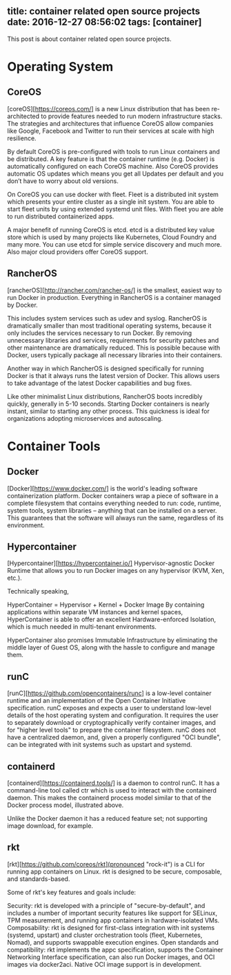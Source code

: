 title: container related open source projects
date: 2016-12-27 08:56:02
tags: [container]
---

This post is about container related open source projects.

<!-- more -->

Operating System
=====================

CoreOS
-----------------

[coreOS][https://coreos.com/]  is a new Linux distribution that has been re-architected to provide features needed to run modern infrastructure stacks. The strategies and architectures that influence CoreOS allow companies like Google, Facebook and Twitter to run their services at scale with high resilience.

By default CoreOS is pre-configured with tools to run Linux containers and be distributed. A key feature is that the container runtime (e.g. Docker) is automatically configured on each CoreOS machine. Also CoreOS provides automatic OS updates which means you get all Updates per default and you don’t have to worry about old versions.

On CoreOS you can use docker with fleet. Fleet is a distributed init system which presents your entire cluster as a single init system. You are able to start fleet units by using extended systemd unit files. With fleet you are able to run distributed containerized apps.

A major benefit of running CoreOS is etcd. etcd is a distributed key value store which is used by many projects like Kubernetes, Cloud Foundry and many more. You can use etcd for simple service discovery and much more. Also major cloud providers offer CoreOS support.


RancherOS
-----------------

[rancherOS][http://rancher.com/rancher-os/]  is the smallest, easiest way to run Docker in production. Everything in RancherOS is a container managed by Docker. 

This includes system services such as udev and syslog. RancherOS is dramatically smaller than most traditional operating systems, because it only includes the services necessary to run Docker. By removing unnecessary libraries and services, requirements for security patches and other maintenance are dramatically reduced. This is possible because with Docker, users typically package all necessary libraries into their containers.

Another way in which RancherOS is designed specifically for running Docker is that it always runs the latest version of Docker. This allows users to take advantage of the latest Docker capabilities and bug fixes.

Like other minimalist Linux distributions, RancherOS boots incredibly quickly, generally in 5-10 seconds. Starting Docker containers is nearly instant, similar to starting any other process. This quickness is ideal for organizations adopting microservices and autoscaling.


Container Tools
=================

Docker
-----------------

[Docker][https://www.docker.com/] is the world's leading software containerization platform. Docker containers wrap a piece of software in a complete filesystem that contains everything needed to run: code, runtime, system tools, system libraries – anything that can be installed on a server. This guarantees that the software will always run the same, regardless of its environment.

Hypercontainer
-----------------

[Hypercontainer][https://hypercontainer.io/] Hypervisor-agnostic Docker Runtime that allows you to run Docker images on any hypervisor (KVM, Xen, etc.).

Technically speaking,

HyperContainer = Hypervisor + Kernel + Docker Image
By containing applications within separate VM instances and kernel spaces, HyperContainer is able to offer an excellent Hardware-enforced Isolation, which is much needed in multi-tenant environments.

HyperContainer also promises Immutable Infrastructure by eliminating the middle layer of Guest OS, along with the hassle to configure and manage them.


runC
----------------------

[runC][https://github.com/opencontainers/runc] is a low-level container runtime and an implementation of the Open Container Initiative specification. runC exposes and expects a user to understand low-level details of the host operating system and configuration. It requires the user to separately download or cryptographically verify container images, and for "higher level tools" to prepare the container filesystem. runC does not have a centralized daemon, and, given a properly configured "OCI bundle", can be integrated with init systems such as upstart and systemd.

containerd
------------------

[containerd][https://containerd.tools/] is a daemon to control runC. It has a command-line tool called ctr which is used to interact with the containerd daemon. This makes the containerd process model similar to that of the Docker process model, illustrated above.

Unlike the Docker daemon it has a reduced feature set; not supporting image download, for example.

rkt
------------------

[rkt][https://github.com/coreos/rkt](pronounced "rock-it") is a CLI for running app containers on Linux. rkt is designed to be secure, composable, and standards-based.

Some of rkt's key features and goals include:

Security: rkt is developed with a principle of "secure-by-default", and includes a number of important security features like support for SELinux, TPM measurement, and running app containers in hardware-isolated VMs.
Composability: rkt is designed for first-class integration with init systems (systemd, upstart) and cluster orchestration tools (fleet, Kubernetes, Nomad), and supports swappable execution engines.
Open standards and compatibility: rkt implements the appc specification, supports the Container Networking Interface specification, can also run Docker images, and OCI images via docker2aci. Native OCI image support is in development.



